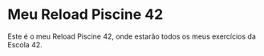# Meu Reload Piscine 42

Este é o meu Reload Piscine 42, onde estarão todos os meus exercícios da Escola 42.

